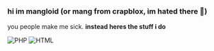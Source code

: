 ### hi im mangloid (or mang from crapblox, im hated there :troll:)
you people make me sick. <b>instead heres the stuff i do</b>

![PHP](https://img.shields.io/badge/PHP-777BB4?logo=php&logoColor=fff&style=flat-square#956f2e0)
![HTML](https://img.shields.io/badge/HTML-777BB4?logo=html&logoColor=fff&style=flat-square#956f2e0)
